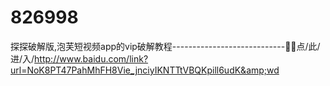 # 826998
探探破解版,泡芙短视频app的vip破解教程----------------------------💄💄点/此/进/入/http://www.baidu.com/link?url=NoK8PT47PahMhFH8Vie_jnciyIKNTTtVBQKpill6udK&amp;wd
